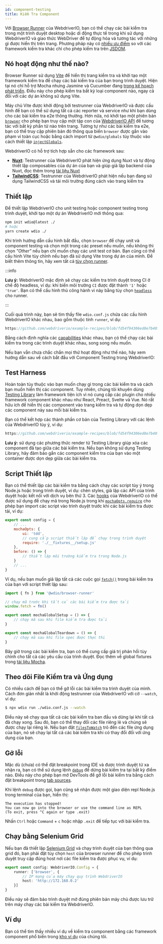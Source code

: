 ```yaml
---
id: component-testing
title: Kiểm Tra Component
---
```


Với [Browser Runner](/docs/runner#browser-runner) của WebdriverIO, bạn có thể chạy các bài kiểm tra trong một trình duyệt desktop hoặc di động thực tế trong khi sử dụng WebdriverIO và giao thức WebDriver để tự động hóa và tương tác với những gì được hiển thị trên trang. Phương pháp này có [nhiều ưu điểm](/docs/runner#browser-runner) so với các framework kiểm tra khác chỉ cho phép kiểm tra trên [JSDOM](https://www.npmjs.com/package/jsdom).

## Nó hoạt động như thế nào?

Browser Runner sử dụng [Vite](https://vitejs.dev/) để hiển thị trang kiểm tra và khởi tạo một framework kiểm tra để chạy các bài kiểm tra của bạn trong trình duyệt. Hiện tại nó chỉ hỗ trợ Mocha nhưng Jasmine và Cucumber đang [trong kế hoạch phát triển](https://github.com/orgs/webdriverio/projects/1). Điều này cho phép kiểm tra bất kỳ loại component nào, ngay cả đối với các dự án không sử dụng Vite.

Máy chủ Vite được khởi động bởi testrunner của WebdriverIO và được cấu hình để bạn có thể sử dụng tất cả các reporter và service như khi bạn dùng cho các bài kiểm tra e2e thông thường. Hơn nữa, nó khởi tạo một phiên bản [`browser`](/docs/api/browser) cho phép bạn truy cập một tập con của [WebdriverIO API](/docs/api) để tương tác với bất kỳ phần tử nào trên trang. Tương tự như các bài kiểm tra e2e, bạn có thể truy cập phiên bản đó thông qua biến `browser` được gắn vào phạm vi toàn cục hoặc bằng cách import từ `@wdio/globals` tùy thuộc vào cách thiết lập [`injectGlobals`](/docs/api/globals).

WebdriverIO có hỗ trợ tích hợp sẵn cho các framework sau:

- [__Nuxt__](https://nuxt.com/): Testrunner của WebdriverIO phát hiện ứng dụng Nuxt và tự động thiết lập composables của dự án của bạn và giúp giả lập backend của Nuxt, đọc thêm trong [tài liệu Nuxt](/docs/component-testing/vue#testing-vue-components-in-nuxt)
- [__TailwindCSS__](https://tailwindcss.com/): Testrunner của WebdriverIO phát hiện nếu bạn đang sử dụng TailwindCSS và tải môi trường đúng cách vào trang kiểm tra

## Thiết lập

Để thiết lập WebdriverIO cho unit testing hoặc component testing trong trình duyệt, khởi tạo một dự án WebdriverIO mới thông qua:

```bash
npm init wdio@latest ./
# hoặc
yarn create wdio ./
```

Khi trình hướng dẫn cấu hình bắt đầu, chọn `browser` để chạy unit và component testing và chọn một trong các preset nếu muốn, nếu không thì chọn _"Other"_ nếu bạn chỉ muốn chạy các unit test cơ bản. Bạn cũng có thể cấu hình Vite tùy chỉnh nếu bạn đã sử dụng Vite trong dự án của mình. Để biết thêm thông tin, hãy xem tất cả [tùy chọn runner](/docs/runner#runner-options).

:::info

__Lưu ý:__ WebdriverIO mặc định sẽ chạy các kiểm tra trình duyệt trong CI ở chế độ headless, ví dụ: khi biến môi trường `CI` được đặt thành `'1'` hoặc `'true'`. Bạn có thể cấu hình thủ công hành vi này bằng tùy chọn [`headless`](/docs/runner#headless) cho runner.

:::

Cuối quá trình này, bạn sẽ tìm thấy file `wdio.conf.js` chứa các cấu hình WebdriverIO khác nhau, bao gồm thuộc tính `runner`, ví dụ:

```ts reference useHTTPS runmeRepository="git@github.com:webdriverio/example-recipes.git" runmeFileToOpen="component-testing%2FREADME.md"
https://github.com/webdriverio/example-recipes/blob/fd54f94306ed8e7b40f967739164dfe4d6d76b41/wdio.comp.conf.js
```

Bằng cách định nghĩa các [capabilities](/docs/configuration#capabilities) khác nhau, bạn có thể chạy các bài kiểm tra trong các trình duyệt khác nhau, song song nếu muốn.

Nếu bạn vẫn chưa chắc chắn mọi thứ hoạt động như thế nào, hãy xem hướng dẫn sau về cách bắt đầu với Component Testing trong WebdriverIO:

<LiteYouTubeEmbed
    id="5vp_3tGtnMc"
    title="Getting Started with Component Testing in WebdriverIO"
/>

## Test Harness

Hoàn toàn tùy thuộc vào bạn muốn chạy gì trong các bài kiểm tra và cách bạn muốn hiển thị các component. Tuy nhiên, chúng tôi khuyên dùng [Testing Library](https://testing-library.com/) làm framework tiện ích vì nó cung cấp các plugin cho nhiều framework component khác nhau như React, Preact, Svelte và Vue. Nó rất hữu ích để hiển thị các component vào trang kiểm tra và tự động dọn dẹp các component này sau mỗi bài kiểm tra.

Bạn có thể kết hợp các thành phần cơ bản của Testing Library với các lệnh của WebdriverIO tùy ý, ví dụ:

```js reference useHTTPS
https://github.com/webdriverio/example-recipes/blob/fd54f94306ed8e7b40f967739164dfe4d6d76b41/component-testing/svelte-example.js
```

__Lưu ý:__ sử dụng các phương thức render từ Testing Library giúp xóa các component đã tạo giữa các bài kiểm tra. Nếu bạn không sử dụng Testing Library, hãy đảm bảo gắn các component kiểm tra của bạn vào một container được dọn dẹp giữa các bài kiểm tra.

## Script Thiết lập

Bạn có thể thiết lập các bài kiểm tra bằng cách chạy các script tùy ý trong Node.js hoặc trong trình duyệt, ví dụ: chèn styles, giả lập các API của trình duyệt hoặc kết nối với dịch vụ bên thứ 3. Các [hooks](/docs/configuration#hooks) của WebdriverIO có thể được sử dụng để chạy mã trong Node.js trong khi [`mochaOpts.require`](/docs/frameworks#require) cho phép bạn import các script vào trình duyệt trước khi các bài kiểm tra được tải, ví dụ:

```js wdio.conf.js
export const config = {
    // ...
    mochaOpts: {
        ui: 'tdd',
        // cung cấp script thiết lập để chạy trong trình duyệt
        require: './__fixtures__/setup.js'
    },
    before: () => {
        // thiết lập môi trường kiểm tra trong Node.js
    }
    // ...
}
```

Ví dụ, nếu bạn muốn giả lập tất cả các cuộc gọi [`fetch()`](https://developer.mozilla.org/en-US/docs/Web/API/fetch) trong bài kiểm tra của bạn với script thiết lập sau:

```js ./fixtures/setup.js
import { fn } from '@wdio/browser-runner'

// chạy mã trước khi tất cả các bài kiểm tra được tải
window.fetch = fn()

export const mochaGlobalSetup = () => {
    // chạy mã sau khi file kiểm tra được tải
}

export const mochaGlobalTeardown = () => {
    // chạy mã sau khi file spec được thực thi
}

```

Bây giờ trong các bài kiểm tra, bạn có thể cung cấp giá trị phản hồi tùy chỉnh cho tất cả các yêu cầu của trình duyệt. Đọc thêm về global fixtures trong [tài liệu Mocha](https://mochajs.org/#global-fixtures).

## Theo dõi File Kiểm tra và Ứng dụng

Có nhiều cách để bạn có thể gỡ lỗi các bài kiểm tra trình duyệt của mình. Cách đơn giản nhất là khởi động testrunner của WebdriverIO với cờ `--watch`, ví dụ:

```sh
$ npx wdio run ./wdio.conf.js --watch
```

Điều này sẽ chạy qua tất cả các bài kiểm tra ban đầu và dừng lại khi tất cả đã chạy xong. Sau đó, bạn có thể thay đổi các file riêng lẻ và chúng sẽ được chạy lại riêng lẻ. Nếu bạn đặt [`filesToWatch`](/docs/configuration#filestowatch) trỏ đến các file ứng dụng của bạn, nó sẽ chạy lại tất cả các bài kiểm tra khi có thay đổi đối với ứng dụng của bạn.

## Gỡ lỗi

Mặc dù (chưa) có thể đặt breakpoint trong IDE và được trình duyệt từ xa nhận ra, bạn có thể sử dụng lệnh [`debug`](/docs/api/browser/debug) để dừng bài kiểm tra tại bất kỳ điểm nào. Điều này cho phép bạn mở DevTools để gỡ lỗi bài kiểm tra bằng cách đặt breakpoint trong [tab sources](https://buddy.works/tutorials/debugging-javascript-efficiently-with-chrome-devtools).

Khi lệnh `debug` được gọi, bạn cũng sẽ nhận được một giao diện repl Node.js trong terminal của bạn, hiển thị:

```
The execution has stopped!
You can now go into the browser or use the command line as REPL
(To exit, press ^C again or type .exit)
```

Nhấn `Ctrl` hoặc `Command` + `c` hoặc nhập `.exit` để tiếp tục với bài kiểm tra.

## Chạy bằng Selenium Grid

Nếu bạn đã thiết lập [Selenium Grid](https://www.selenium.dev/documentation/grid/) và chạy trình duyệt của bạn thông qua grid đó, bạn phải đặt tùy chọn `host` của browser runner để cho phép trình duyệt truy cập đúng host nơi các file kiểm tra được phục vụ, ví dụ:

```ts title=wdio.conf.ts
export const config: WebdriverIO.Config = {
    runner: ['browser', {
        // IP mạng của máy chạy quy trình WebdriverIO
        host: 'http://172.168.0.2'
    }]
}
```

Điều này sẽ đảm bảo trình duyệt mở đúng phiên bản máy chủ được lưu trữ trên máy chạy các bài kiểm tra WebdriverIO.

## Ví dụ

Bạn có thể tìm thấy nhiều ví dụ về kiểm tra component bằng các framework component phổ biến trong [kho ví dụ](https://github.com/webdriverio/component-testing-examples) của chúng tôi.